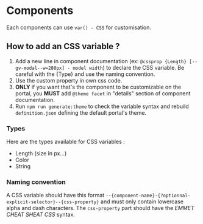 # Components

Each components can use `var() - CSS` for customisation.

## How to add an CSS variable ?

1. Add a new line in component documentation (ex: `@cssprop {Length} [--gv-modal--w=280px] - model width`) to declare 
the CSS variable. Be careful with the {Type} and use the naming convention. 
2. Use the custom property in own css code.
3. **ONLY** if you want that's the component to be customizable on the portal, you **MUST** add `@theme facet` in "details" section of component documentation.  
4. Run `npm run generate:theme` to check the variable syntax and rebuild `definition.json` defining the default portal's theme.

### Types 

Here are the types available for CSS variables :

- Length (size in px...)
- Color
- String

### Naming convention

A CSS variable should have this format `--{component-name}-{?optionnal-explicit-selector}--{css-property}` 
and must only contain lowercase alpha and dash characters. 
The `css-property` part should have the *EMMET CHEAT SHEAT CSS* syntax.


 
